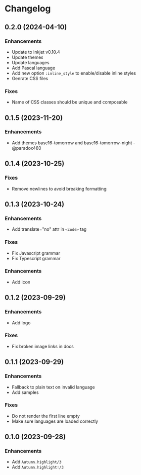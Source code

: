# Changelog

## 0.2.0 (2024-04-10)

### Enhancements
  * Update to Inkjet v0.10.4
  * Update themes
  * Update languages
  * Add Pascal language
  * Add new option `:inline_style` to enable/disable inline styles
  * Genrate CSS files

### Fixes
  * Name of CSS classes should be unique and composable

## 0.1.5 (2023-11-20)

### Enhancements
  * Add themes base16-tomorrow and base16-tomorrow-night - @paradox460

## 0.1.4 (2023-10-25)

### Fixes
  * Remove newlines to avoid breaking formatting

## 0.1.3 (2023-10-24)

### Enhancements
  * Add translate="no" attr in `<code>` tag

### Fixes
  * Fix Javascript grammar
  * Fix Typescript grammar

### Enhancements
  * Add icon

## 0.1.2 (2023-09-29)

### Enhancements
  * Add logo

### Fixes
  * Fix broken image links in docs

## 0.1.1 (2023-09-29)

### Enhancements
  * Fallback to plain text on invalid language
  * Add samples

### Fixes
  * Do not render the first line empty
  * Make sure languages are loaded correctly

## 0.1.0 (2023-09-28)

### Enhancements
  * Add `Autumn.highlight/3`
  * Add `Autumn.highlight!/3`
